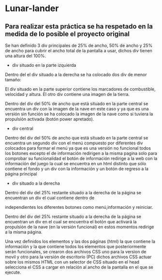 # Lunar-lander

## Para realizar esta práctica se ha respetado en la medida de lo posible el proyecto original

Se han definido 3 div principales de 25% de ancho, 50% de ancho y 25% de ancho para cubrir el ancho total de la pantalla a usar,          dichos div tienen una altura del 100%.

 - div situado en la parte izquierda
   
 Dentro del el div situado a la derecha se ha colocado dos div de menor tamaño:

 El div situado en la parte superior contiene los marcadores de combustible, velocidad y altura.
 El otro div contiene una imagen de la tierra.

Dentro del div del 50% de ancho que está situado en la parte central se encuentra un div con la imagen de la nave en este caso y ya que es una versión sin función se ha colocado la imagen de la nave como si tuviera la propulsión activada (botón power apretado).

 - div central
   
Dentro del div del 50% de ancho que está situado en la parte central se encuentra un segundo div con el menú compuesto por            diferentes div colocados para formar el menú ya que es una versión no funcional todos los botones excepto el de información              redirigen a la misma pagina solo para comprobar su funcionalidad el botón de información redirige a la web con la información del         juego la cual se encuentra en un html distinto que sólo contiene el fondo y un div con la información y un botón de regreso a la        página principal

 - div situado a la derecha
   
 Dentro del div del 25% restante situado a la derecha de la página se encuentran un div el cual contiene dentro de <div>               independientes los diferentes botones como menú,información y reiniciar. 

Dentro del div del 25% restante situado a la derecha de la página se encuentran un div  en el cual se encuentra el botón que            activará la propulsión de la nave (en la versión funcional) en estos momentos redirige a la misma página.

Una vez definidos los elementos y las dos páginas (html) la que contiene la información y la que contiene todos los elementos que posteriormente serán funcionales, se crearon dos archivos CSS uno para la version de movil y otro para la versión de escritorio (PC)  dichos archivos CSS actuar sobre los mismos HTML con un selector de CSS situado en el head selecciona el CSS a cargar en relación al ancho de la pantalla en el que se ejecute.
